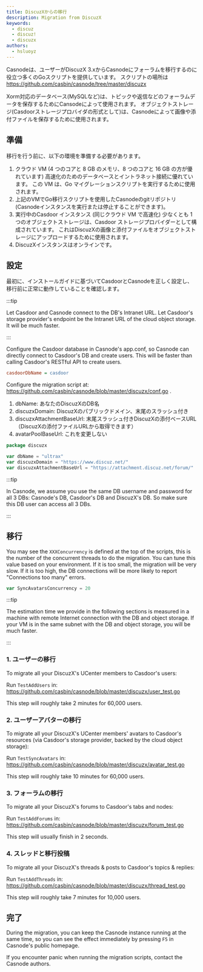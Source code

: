 ```yaml
---
title: DiscuzXからの移行
description: Migration from DiscuzX
keywords:
  - discuz
  - discuz!
  - discuzx
authors:
  - hsluoyz
---
```


Casnodeは、ユーザーがDiscuzX 3.xからCasnodeにフォーラムを移行するのに役立つ多くのGoスクリプトを提供しています。 スクリプトの場所は https://github.com/casbin/casnode/tree/master/discuzx

Xorm対応のデータベース(MySQLなど)は、トピックや返信などのフォーラムデータを保存するためにCansodeによって使用されます。 オブジェクトストレージ(Casdoorストレージプロバイダの形式として)は、Casnodeによって画像や添付ファイルを保存するために使用されます。

## 準備

移行を行う前に、以下の環境を準備する必要があります。

1. クラウド VM (4 つのコアと 8 GB のメモリ、8 つのコアと 16 GB の方が優れています) 高速化のためのデータベースとイントラネット接続に優れています。 この VM は、Go マイグレーションスクリプトを実行するために使用されます。
2. 上記のVMでGo移行スクリプトを使用したCasnodeのgitリポジトリ(Casnodeインスタンスを実行または停止することができます)。
3. 実行中のCasdoor インスタンス (同じクラウド VM で高速化) 少なくとも 1 つのオブジェクトストレージは、Casdoor ストレージプロバイダーとして構成されています。 これはDiscuzXの画像と添付ファイルをオブジェクトストレージにアップロードするために使用されます。
4. DiscuzXインスタンスはオンラインです。

## 設定

最初に、インストールガイドに基づいてCasdoorとCasnodeを正しく設定し、移行前に正常に動作していることを確認します。

:::tip

Let Casdoor and Casnode connect to the DB's Intranet URL. Let Casdoor's storage provider's endpoint be the Intranet URL of the cloud object storage. It will be much faster.

:::

Configure the Casdoor database in Casnode's app.conf, so Casnode can directly connect to Casdoor's DB and create users. This will be faster than calling Casdoor's RESTful API to create users.

```ini
casdoorDbName = casdoor
```

Configure the migration script at: https://github.com/casbin/casnode/blob/master/discuzx/conf.go .

1. dbName: あなたのDiscuzXのDB名
2. discuzxDomain: DiscuzXのパブリックドメイン、末尾のスラッシュ付き
3. discuzxAttachmentBaseUrl: 末尾スラッシュ付きDiscuzXの添付ベースURL（DiscuzXの添付ファイルURLから取得できます）
4. avatarPoolBaseUrl: これを変更しない

```go
package discuzx

var dbName = "ultrax"
var discuzxDomain = "https://www.discuz.net/"
var discuzxAttachmentBaseUrl = "https://attachment.discuz.net/forum/"
```

:::tip

In Casnode, we assume you use the same DB username and password for all 3 DBs: Casnode's DB, Casdoor's DB and DiscuzX's DB. So make sure this DB user can access all 3 DBs.

:::

## 移行

You may see the `XXXConcurrency` is defined at the top of the scripts, this is the number of the concurrent threads to do the migration. You can tune this value based on your environment. If it is too small, the migration will be very slow. If it is too high, the DB connections will be more likely to report "Connections too many" errors.

```go
var SyncAvatarsConcurrency = 20
```

:::tip

The estimation time we provide in the following sections is measured in a machine with remote Internet connection with the DB and object storage. If your VM is in the same subnet with the DB and object storage, you will be much faster.

:::

### 1. ユーザーの移行

To migrate all your DiscuzX's UCenter members to Casdoor's users:

Run `TestAddUsers` in: https://github.com/casbin/casnode/blob/master/discuzx/user_test.go

This step will roughly take 2 minutes for 60,000 users.

### 2. ユーザーアバターの移行

To migrate all your DiscuzX's UCenter members' avatars to Casdoor's resources (via Casdoor's storage provider, backed by the cloud object storage):

Run `TestSyncAvatars` in: https://github.com/casbin/casnode/blob/master/discuzx/avatar_test.go

This step will roughly take 10 minutes for 60,000 users.

### 3. フォーラムの移行

To migrate all your DiscuzX's forums to Casdoor's tabs and nodes:

Run `TestAddForums` in: https://github.com/casbin/casnode/blob/master/discuzx/forum_test.go

This step will usually finish in 2 seconds.

### 4. スレッドと移行投稿

To migrate all your DiscuzX's threads & posts to Casdoor's topics & replies:

Run `TestAddThreads` in: https://github.com/casbin/casnode/blob/master/discuzx/thread_test.go

This step will roughly take 7 minutes for 10,000 users.

## 完了

During the migration, you can keep the Casnode instance running at the same time, so you can see the effect immediately by pressing `F5` in Casnode's public homepage.

If you encounter panic when running the migration scripts, contact the Casnode authors.
